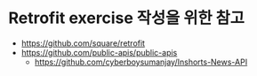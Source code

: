 # Retrofit exercise 작성을 위한 참고
* https://github.com/square/retrofit
* https://github.com/public-apis/public-apis
  * https://github.com/cyberboysumanjay/Inshorts-News-API